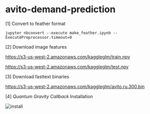 # avito-demand-prediction

[1] Convert to feather format

`jupyter nbconvert --execute make_feather.ipynb --ExecutePreprocessor.timeout=0`

[2] Download image features

https://s3-us-west-2.amazonaws.com/kaggleglm/train.npy

https://s3-us-west-2.amazonaws.com/kaggleglm/test.npy

[3] Download fasttext binaries

https://s3-us-west-2.amazonaws.com/kaggleglm/avito.ru.300.bin

[4] *Quantum Gravity Callback* Installation

![install](https://user-images.githubusercontent.com/16557697/41716897-98dac9e4-7560-11e8-9434-cfcb904eb0c5.jpg)
